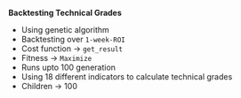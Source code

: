 **Backtesting Technical Grades** 
- Using genetic algorithm 
- Backtesting over `1-week-ROI`
- Cost function -> `get_result`
- Fitness -> `Maximize`
- Runs upto 100 generation 
- Using 18 different indicators to calculate technical grades
- Children -> 100
